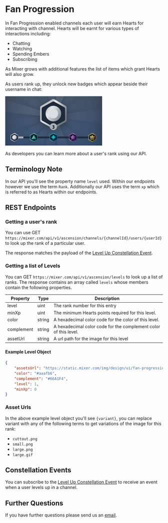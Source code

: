 # Fan Progression

In Fan Progression enabled channels each user will earn Hearts for interacting with channel. Hearts will be earnt for various types of interactions including:
- Chatting
- Watching
- Spending Embers
- Subscribing

As Mixer grows with additional features the list of items which grant Hearts will also grow.

As users rank up, they unlock new badges which appear beside their username in chat:

![](badges.png)

As developers you can learn more about a user's rank using our API.

## Terminology Note

In our API you'll see the property name `level` used. Within our endpoints however we use the term `Rank`. Additionally our API uses the term `xp` which is referred to as Hearts within our endpoints.

## REST Endpoints

### Getting a user's rank

You can use GET `https://mixer.com/api/v1/ascension/channels/{channelId}/users/{userId}` to look up the rank of a particular user.

The response matches the payload of the [Level Up Constellation Event](/reference/constellation/events/live/progression%20levelup).

### Getting a list of Levels
You can GET `https://mixer.com/api/v1/ascension/levels` to look up a list of ranks. The response contains an array called `levels` whose members contain the following properties.


| Property   | Type   | Description                                                      |
| ---------- | ------ | ---------------------------------------------------------------- |
| level      | uint   | The rank number for this entry                                  |
| minXp      | uint   | The minimum Hearts points required for this level.               |
| color      | string | A hexadecimal color code for the color of this level.            |
| complement | string | A hexadecimal color code for the complement color of this level. |
| assetUrl   | string | A url path for the image for this level                          |

#### Example Level Object
```json
{
    "assetsUrl": "https://static.mixer.com/img/design/ui/fan-progression/v1_badges/silver/{variant}",
    "color": "#aaafb6",
    "complement": "#66A1F4",
    "level": 1,
    "minXp": 0
}
```

### Asset Urls
In the above example level object you'll see `{variant}`, you can replace variant with any of the following terms to get variations of the image for this rank:
- `cuttout.png`
- `small.png`
- `large.png`
- `large.gif`

## Constellation Events

You can subscribe to the [Level Up Constellation Event](/reference/constellation/events/live/progression%20levelup) to receive an event when a user levels up in a channel.


## Further Questions
If you have further questions please send us an [email]((mailto:mixerdevinfo@microsoft.com)).

